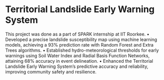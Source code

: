 # Territorial Landslide Early Warning System
This project was done as a part of SPARK internship at IIT Roorkee.
• Developed a precise landslide susceptibility map using machine learning models, achieving a 93% prediction rate with
Random Forest and Extra Trees algorithms.
• Established hydro-meteorological thresholds for early warnings using Soil Water Index and Radial Basis Function
Networks, attaining 68% accuracy in event delineation.
• Enhanced the Territorial Landslide Early Warning System’s predictive accuracy and reliability, improving community safety
and resilience.

